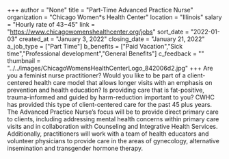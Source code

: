 +++
author = "None"
title = "Part-Time Advanced Practice Nurse"
organization = "Chicago Women*s Health Center"
location = "Illinois"
salary = "Hourly rate of $43-$45"
link = "https://www.chicagowomenshealthcenter.org/jobs"
sort_date = "2022-01-03"
created_at = "January 3, 2022"
closing_date = "January 21, 2022"
a_job_type = ["Part Time"]
b_benefits = ["Paid Vacation","Sick time","Professional development","General Benefits"]
c_feedback = ""
thumbnail = "../../images/ChicagoWomensHealthCenterLogo_842006d2.jpg"
+++
Are you a feminist nurse practitioner? Would you like to be part of a client-centered health care model that allows longer visits with an emphasis on prevention and health education? Is providing care that is fat-positive, trauma-informed and guided by harm-reduction important to you? CWHC has provided this type of client-centered care for the past 45 plus years.
The Advanced Practice Nurse’s focus will be to provide direct primary care to clients, including addressing mental health concerns within primary care visits and in collaboration with Counseling and Integrative Health Services. Additionally, practitioners will work with a team of health educators and volunteer physicians to provide care in the areas of gynecology, alternative insemination and transgender hormone therapy. 